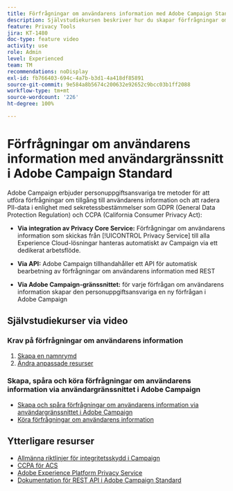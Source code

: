 ```yaml
---
title: Förfrågningar om användarens information med Adobe Campaign Standard (ACS) – översikt
description: Självstudiekursen beskriver hur du skapar förfrågningar om användarens information via Adobe Campaign Standard.
feature: Privacy Tools
jira: KT-1480
doc-type: feature video
activity: use
role: Admin
level: Experienced
team: TM
recommendations: noDisplay
exl-id: fb766403-694c-4a7b-b3d1-4a418df85891
source-git-commit: 9e584a8b5674c200632e92652c9bcc03b1ff2088
workflow-type: tm+mt
source-wordcount: '226'
ht-degree: 100%

---
```


# Förfrågningar om användarens information med användargränssnitt i Adobe Campaign Standard

Adobe Campaign erbjuder personuppgiftsansvariga tre metoder för att utföra förfrågningar om tillgång till användarens information och att radera PII-data i enlighet med sekretessbestämmelser som GDPR (General Data Protection Regulation) och CCPA (California Consumer Privacy Act):

* **Via integration av Privacy Core Service:** Förfrågningar om användarens information som skickas från [!UICONTROL Privacy Service] till alla Experience Cloud-lösningar hanteras automatiskt av Campaign via ett dedikerat arbetsflöde.

* **Via API:** Adobe Campaign tillhandahåller ett API för automatisk bearbetning av förfrågningar om användarens information med REST

* **Via Adobe Campaign-gränssnittet:** för varje förfrågan om användarens information skapar den personuppgiftsansvariga en ny förfrågan i Adobe Campaign

## Självstudiekurser via video

### Krav på förfrågningar om användarens information

1. [Skapa en namnrymd](/help/privacy/namespaces-for-privacy-requests.md)
1. [Ändra anpassade resurser](/help/privacy/custom-resources-for-privacy-requests.md)

### Skapa, spåra och köra förfrågningar om användarens information via användargränssnittet i Adobe Campaign

* [Skapa och spåra förfrågningar om användarens information via användargränssnittet i Adobe Campaign](/help/privacy/create-and-track-privacy-requests.md)
* [Köra förfrågningar om användarens information](/help/privacy/execute-privacy-requests.md)

## Ytterligare resurser

* [Allmänna riktlinjer för integritetsskydd i Campaign](https://experienceleague.adobe.com/docs/campaign-classic/using/getting-started/privacy/privacy-management.html?lang=sv#getting-started)
* [CCPA för ACS](https://experienceleague.adobe.com/docs/campaign-standard/using/getting-started/privacy/privacy-requests.html?lang=sv#privacy-requests)
* [Adobe Experience Platform Privacy Service](https://experienceleague.adobe.com/docs/experience-platform/privacy/home.html?lang=sv)
* [Dokumentation för REST API i Adobe Campaign Standard](https://final-docs.campaign.adobe.com/doc/standard/en/api/ACS_API.html#privacy-management)
